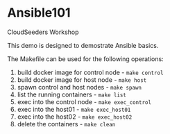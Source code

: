 # Ansible101
CloudSeeders Workshop

This demo is designed to demostrate Ansible basics.

The Makefile can be used for the following operations:

1. build docker image for control node - `make control` 
2. build docker image for host node - `make host`
3. spawn control and host nodes - `make spawn`
4. list the running containers - `make list`
5. exec into the control node - `make exec_control`
6. exec into the host01 - `make exec_host01`
7. exec into the host02 - `make exec_host02`
8. delete the containers - `make clean`
